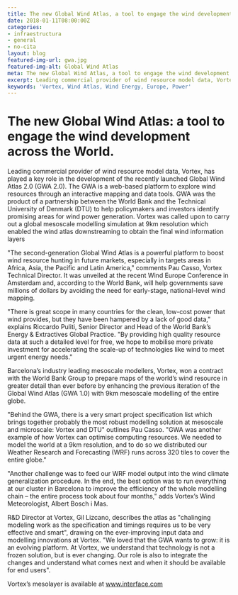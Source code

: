 ```yaml
---
title: The new Global Wind Atlas, a tool to engage the wind development across the World.
date: 2018-01-11T08:00:00Z
categories:
- infraestructura
- general
- no-cita
layout: blog
featured-img-url: gwa.jpg
featured-img-alt: Global Wind Atlas
meta: The new Global Wind Atlas, a tool to engage the wind development across the World.
excerpt: Leading commercial provider of wind resource model data, Vortex, has played a key role in the development of the recently launched Global Wind Atlas 2.0 (GWA 2.0).
keywords: 'Vortex, Wind Atlas, Wind Energy, Europe, Power'
---
```


# The new Global Wind Atlas: a tool to engage the wind development across the World.

Leading commercial provider of wind resource model data, Vortex, has played a key role in the development of the recently launched Global Wind Atlas 2.0 (GWA 2.0). The GWA is a web-based platform to explore wind resources through an interactive mapping and data tools. GWA was the product of a partnership between the World Bank and the Technical University of Denmark (DTU) to help policymakers and investors identify promising areas for wind power generation. Vortex was called upon to carry out a global mesoscale modelling simulation at 9km resolution which enabled the wind atlas downstreaming to obtain the final wind information layers 

"The second-generation Global Wind Atlas is a powerful platform to boost wind resource hunting in future markets, especially in targets areas in Africa, Asia, the Pacific and Latin America," comments Pau Casso, Vortex Technical Director. It was unveiled at the recent Wind Europe Conference in Amsterdam and, according to the World Bank, will help governments save millions of dollars by avoiding the need for early-stage, national-level wind mapping. 

"There is great scope in many countries for the clean, low-cost power that wind provides, but they have been hampered by a lack of good data," explains Riccardo Puliti, Senior Director and Head of the World Bank’s Energy & Extractives Global Practice. "By providing high quality resource data at such a detailed level for free, we hope to mobilise more private investment for accelerating the scale-up of technologies like wind to meet urgent energy needs."

Barcelona’s industry leading mesoscale modellers, Vortex, won a contract with the World Bank Group to prepare maps of the world’s wind resource in greater detail than ever before by enhancing the previous iteration of the Global Wind Atlas (GWA 1.0) with 9km mesoscale modelling of the entire globe.

"Behind the GWA, there is a very smart project specification list which brings together probably the most robust modelling solution at mesoscale and microscale: Vortex and DTU" outlines Pau Casso. "GWA was another example of how Vortex can optimise computing resources. We needed to model the world at a 9km resolution, and to do so we distributed our Weather Research and Forecasting (WRF) runs across 320 tiles to cover the entire globe."

"Another challenge was to feed our WRF model output into the wind climate generalization procedure. In the end, the best option was to run everything at our cluster in Barcelona to improve the efficiency of the whole modelling chain – the entire process took about four months," adds Vortex’s Wind Meteorologist, Albert Bosch i Mas.

R&D Director at Vortex, Gil Lizcano, describes the atlas as "chalinging modeling work as the specification and timings requires us to be very effective and smart", drawing on the ever-improving input data and modelling innovations at Vortex. "We loved that the GWA wants to grow: it is an evolving platform. At Vortex, we understand that technology is not a frozen solution, but is ever changing. Our role is also to integrate the changes and understand what comes next and when it should be available for end users".

Vortex’s mesolayer is available at <a href="http://www.interface.vortexfdc.com">www.interface.com</a>
